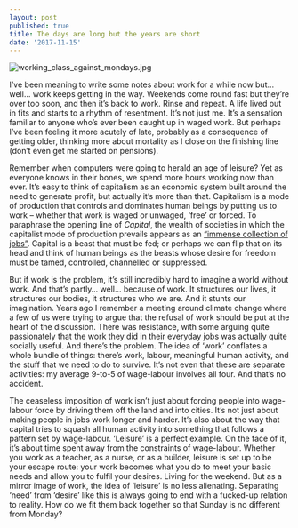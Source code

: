 ```yaml
---
layout: post
published: true
title: The days are long but the years are short
date: '2017-11-15'
---
```

![working_class_against_mondays.jpg]({{site.baseurl}}/img/working_class_against_mondays.jpg)


I’ve been meaning to write some notes about work for a while now but… well… work keeps getting in the way. Weekends come round fast but they’re over too soon, and then it’s back to work. Rinse and repeat. A life lived out in fits and starts to a rhythm of resentment. It’s not just me. It’s a sensation familiar to anyone who’s ever been caught up in waged work. But perhaps I’ve been feeling it more acutely of late, probably as a consequence of getting older, thinking more about mortality as I close on the finishing line (don’t even get me started on pensions).

Remember when computers were going to herald an age of leisure? Yet as everyone knows in their bones, we spend more hours working now than ever. It’s easy to think of capitalism as an economic system built around the need to generate profit, but actually it’s more than that. Capitalism is a mode of production that controls and dominates human beings by putting us to work – whether that work is waged or unwaged, ‘free’ or forced. To paraphrase the opening line of _Capital_, the wealth of societies in which the capitalist mode of production prevails appears as an [“immense collection of jobs”](https://strikemag.org/bullshit-jobs/). Capital is a beast that must be fed; or perhaps we can flip that on its head and think of human beings as the beasts whose desire for freedom must be tamed, controlled, channelled or suppressed.

But if work is the problem, it’s still incredibly hard to imagine a world without work. And that’s partly… well… because of work. It structures our lives, it structures our bodies, it structures who we are. And it stunts our imagination. Years ago I remember a meeting around climate change where a few of us were trying to argue that the refusal of work should be put at the heart of the discussion. There was resistance, with some arguing quite passionately that the work they did in their everyday jobs was actually quite socially useful. And there’s the problem. The idea of ‘work’ conflates a whole bundle of things: there’s work, labour, meaningful human activity, and the stuff that we need to do to survive. It’s not even that these are separate activities: my average 9-to-5 of wage-labour involves all four. And that’s no accident.

The ceaseless imposition of work isn’t just about forcing people into wage-labour force by driving them off the land and into cities. It’s not just about making people in jobs work longer and harder. It’s also about the way that capital tries to squash all human activity into something that follows a pattern set by wage-labour. ‘Leisure’ is a perfect example. On the face of it, it’s about time spent away from the constraints of wage-labour. Whether you work as a teacher, as a nurse, or as a builder, leisure is set up to be your escape route: your work becomes what you do to meet your basic needs and allow you to fulfil your desires. Living for the weekend. But as a mirror image of work, the idea of ‘leisure’ is no less alienating. Separating ‘need’ from ‘desire’ like this is always going to end with a fucked-up relation to reality. How do we fit them back together so that Sunday is no different from Monday?
